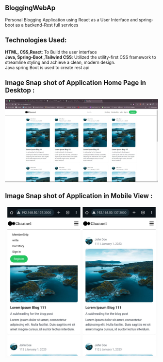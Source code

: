 BloggingWebAp
------
Personal Blogging Application  using React as a User Interface and spring-boot as a backend-Rest full services  

**Technologies Used:**
-------
__HTML, CSS,React__: To Build the user interface  
__Java, Spring-Boot ,Tailwind CSS__: Utilized the utility-first CSS framework to streamline styling and achieve a clean, modern design.  
Java spring Boot is used to create rest api

Image Snap shot of Application Home Page in Desktop :
------
![app_snap_shot](https://github.com/arunkumard1018/BloggingFullstackWebApp/blob/main/images/img-3-desktop-screen.jpg?raw=true)

Image Snap shot of Application  in Mobile View :
------
![app_snap_shot](https://github.com/arunkumard1018/BloggingFullstackWebApp/blob/main/images/MobileScreen-img.jpeg?raw=true)
